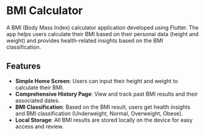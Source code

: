 # BMI Calculator

A BMI (Body Mass Index) calculator application developed using Flutter. The app helps users calculate their BMI based on their personal data (height and weight) and provides health-related insights based on the BMI classification.

## Features

- **Simple Home Screen**: Users can input their height and weight to calculate their BMI.
- **Comprehensive History Page**: View and track past BMI results and their associated dates.
- **BMI Classification**: Based on the BMI result, users get health insights and BMI classification (Underweight, Normal, Overweight, Obese).
- **Local Storage**: All BMI results are stored locally on the device for easy access and review.


